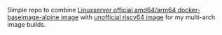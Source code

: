 Simple repo to combine [Linuxserver official amd64/arm64 docker-baseimage-alpine image](https://github.com/linuxserver/docker-baseimage-alpine) with [unofficial riscv64 image](https://github.com/unofficial-docker-for-riscv/linuxserver-baseimage-alpine) for my multi-arch image builds.
